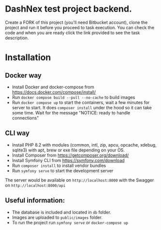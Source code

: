 # DashNex test project backend.

Create a FORK of this project (you'll need Bitbucket account), clone the project and run it before you proceed to task execution. You can check the code and when you are ready click the link provided to see the task description.

# Installation

## Docker way
- Install Docker and docker-compose from https://docs.docker.com/compose/install/
- Run `docker compose build --pull --no-cache` to build images
- Run `docker compose up` to start the containers, wait a few minutes for server to start. It does `composer install` under the hood so it can take some time. Wait for the message "NOTICE: ready to handle connections"

## CLI way
- Install PHP 8.2 with modules (common, intl, zip, apcu, opcache, xdebug, sqlite3) with apt, brew or exe file depending on your OS.
- Install Composer from https://getcomposer.org/download/
- Install Symfony CLI from https://symfony.com/download
- Run `composer install` to install vendor bundles
- Run `symfony serve` to start the development server

The server would be available on `http://localhost:8000` with the Swagger on `http://localhost:8000/api`

## Useful information:

- The database is included and located in `db` folder.
- Images are uploaded to `public/images` folder.
- To run the project run `symfony serve` or `docker-compose up`
